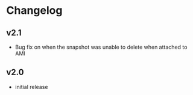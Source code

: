 # Changelog

## v2.1

- Bug fix on when the snapshot was unable to delete when attached to AMI

## v2.0

- initial release